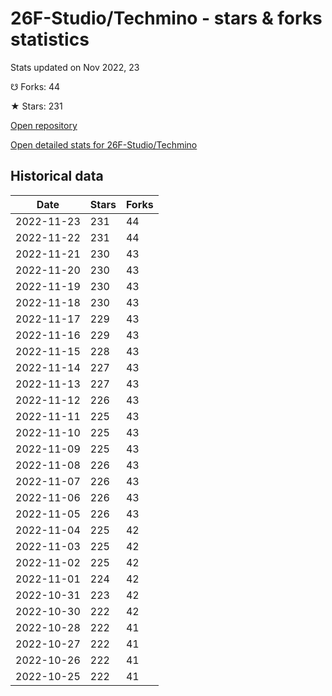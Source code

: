 # 26F-Studio/Techmino - stars & forks statistics

Stats updated on Nov 2022, 23

☋ Forks: 44

★ Stars: 231

[Open repository](https://github.com/26F-Studio/Techmino)

[Open detailed stats for 26F-Studio/Techmino](https://reviewgithub.com/rep/26F-Studio/Techmino)

## Historical data
| Date | Stars | Forks |
|------|-------|-------|
| 2022-11-23 | 231 | 44 | 
| 2022-11-22 | 231 | 44 | 
| 2022-11-21 | 230 | 43 | 
| 2022-11-20 | 230 | 43 | 
| 2022-11-19 | 230 | 43 | 
| 2022-11-18 | 230 | 43 | 
| 2022-11-17 | 229 | 43 | 
| 2022-11-16 | 229 | 43 | 
| 2022-11-15 | 228 | 43 | 
| 2022-11-14 | 227 | 43 | 
| 2022-11-13 | 227 | 43 | 
| 2022-11-12 | 226 | 43 | 
| 2022-11-11 | 225 | 43 | 
| 2022-11-10 | 225 | 43 | 
| 2022-11-09 | 225 | 43 | 
| 2022-11-08 | 226 | 43 | 
| 2022-11-07 | 226 | 43 | 
| 2022-11-06 | 226 | 43 | 
| 2022-11-05 | 226 | 43 | 
| 2022-11-04 | 225 | 42 | 
| 2022-11-03 | 225 | 42 | 
| 2022-11-02 | 225 | 42 | 
| 2022-11-01 | 224 | 42 | 
| 2022-10-31 | 223 | 42 | 
| 2022-10-30 | 222 | 42 | 
| 2022-10-28 | 222 | 41 | 
| 2022-10-27 | 222 | 41 | 
| 2022-10-26 | 222 | 41 | 
| 2022-10-25 | 222 | 41 | 

